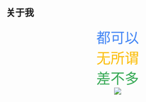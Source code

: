 ## 关于我
<center>
    <font face="楷体" size=6 color=#4285f4>都可以</font>
</center>
<center>
    <font face="楷体" size=6 color=#fbbc05>无所谓</font>
</center>
<center>
    <font face="楷体" size=6 color=#34a853>差不多</font>
</center>
<center>
    <img src="/img/about-111301.jpg"/>
</center>

